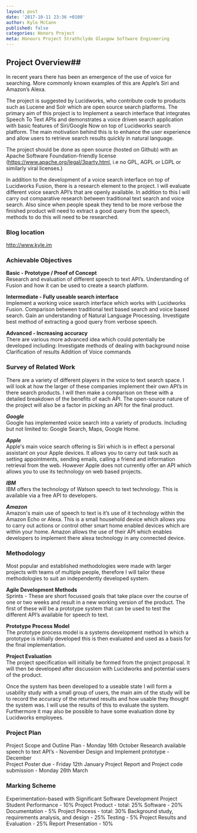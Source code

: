 ```yaml
---
layout: post
date: '2017-10-11 23:36 +0100'
author: Kyle McCann
published: false
categories: Honors Project
meta: Honours Project Strathclyde Glasgow Software Engineering
---
```

## Project Overview##


In recent years there has been an emergence of the use of voice for searching. More commonly known examples of this are Apple’s Siri and Amazon’s Alexa.

The project is suggested by Lucidworks, who contribute code to products such as Lucene and Solr which are open source search platforms. The primary aim of this project is to Implement a search interface that integrates Speech To Text APIs and demonstrates a voice driven search application with basic features of Siri/Google Now on top of Lucidworks search platform. The main motivation behind this is to enhance the user experience and allow users to retrieve search results quickly in natural language.

The project should be done as open source (hosted on Github) with an Apache Software Foundation-friendly license (https://www.apache.org/legal/3party.html, i.e no GPL, AGPL or LGPL or similarly viral licenses.) 

In addition to the development of a voice search interface on top of Lucidworks Fusion, there is a research element to the project. I will evaluate different voice search API’s that are openly available. In addition to this I will carry out comparative research between traditional text search and voice search. Also since when people speak they tend to be more verbose the finished product will need to extract a good query from the speech, methods to do this will need to be researched.

### Blog location
http://www.kyle.im 

### Achievable Objectives
**Basic - Prototype / Proof of Concept**  
Research and evaluation of different speech to text API’s.
Understanding of Fusion and how it can be used to create a search platform.


**Intermediate - Fully useable search interface**  
Implement a working voice search interface which works with Lucidworks Fusion.
Comparison between traditional text based search and voice based search.
Gain an understanding of Natural Language Processing.
Investigate best method of extracting a good query from verbose speech.
                

**Advanced - Increasing accuracy**  
There are various more advanced idea which could potentially be developed including:
Investigate methods of dealing with background noise
Clarification of results
Addition of Voice commands

### Survey of Related Work
There are a variety of different players in the voice to text search space. I will look at how the larger of these companies implement their own API’s in there search products. I will then make a comparison on these with a detailed breakdown of the benefits of each API. The open-source nature of the project will also be a factor in picking an API for the final product.

***Google***  
Google has implemented voice search into a variety of products. Including but not limited to: Google Search, Maps, Google Home.

***Apple***  
Apple's main voice search offering is Siri which is in effect a personal assistant on your Apple devices. It allows you to carry out task such as setting appointments, sending emails, calling a friend and information retrieval from the web. However Apple does not currently offer an API which allows you to use its technology on web based projects.

***IBM***  
IBM offers the technology of Watson speech to text technology. This is available via a free API to developers. 

***Amazon***  
Amazon's main use of speech to text is it’s use of it technology within the Amazon Echo or Alexa. This is a small household device which allows you to carry out actions or control other smart home enabled devices which are within your home. Amazon allows the use of their API which enables developers to implement there alexa technology in any connected device.

### Methodology
Most popular and established methodologies were made with larger projects with teams of multiple people, therefore I will tailor these methodologies to suit an independently developed system.

**Agile Development Methods**  
Sprints - These are short focussed goals that take place over the course of one or two weeks and result in a new working version of the product. The first of these will be a prototype system that can be used to test the different API’s available for speech to text.

**Prototype Process Model**  
The prototype process model is a systems development method In which a prototype is initially developed this is then evaluated and used as a basis for the final implementation. 

**Project Evaluation**  
The project specification will initially be formed from the project proposal. It will then be developed after discussion with Lucidworks and potential users of the product.

Once the system has been developed to a useable state I will form a usability study with a small group of users, the main aim of the study will be to record the accuracy of the returned results and how usable they thought the system was. I will use the results of this to evaluate the system. Furthermore it may also be possible to have some evaluation done by Lucidworks employees.
### Project Plan
Project Scope and Outline Plan - Monday 16th October
Research available speech to text API’s - November 
Design and Implement prototype - December  
Project Poster due - Friday 12th January
Project Report and Project code submission - Monday 26th March 
### Marking Scheme
Experimentation-based with Significant Software Development Project
Student Performance - 10% 
Project Product - total: 25% 
Software - 20%
Documentation - 5% 
Project Process - total: 30% 
Background study, requirements analysis, and design - 25% 
Testing - 5% 
Project Results and Evaluation - 25% 
Report Presentation - 10%
